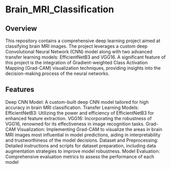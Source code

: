 # Brain_MRI_Classification

## Overview
This repository contains a comprehensive deep learning project aimed at classifying brain MRI images. The project leverages a custom deep Convolutional Neural Network (CNN) model along with two advanced transfer learning models: EfficientNetB3 and VGG16. A significant feature of this project is the integration of Gradient-weighted Class Activation Mapping (Grad-CAM) visualization techniques, providing insights into the decision-making process of the neural networks.

## Features
Deep CNN Model: A custom-built deep CNN model tailored for high accuracy in brain MRI classification.
Transfer Learning Models:
EfficientNetB3: Utilizing the power and efficiency of EfficientNetB3 for enhanced feature extraction.
VGG16: Incorporating the robustness of VGG16, renowned for its effectiveness in image recognition tasks.
Grad-CAM Visualization: Implementing Grad-CAM to visualize the areas in brain MRI images most influential in model predictions, aiding in interpretability and trustworthiness of the model decisions.
Dataset and Preprocessing: Detailed instructions and scripts for dataset preparation, including data augmentation strategies to improve model robustness.
Model Evaluation: Comprehensive evaluation metrics to assess the performance of each model

